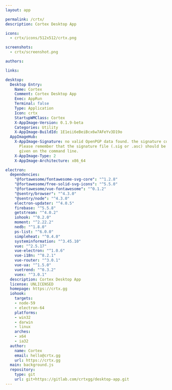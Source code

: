```yaml
---
layout: app

permalink: /crtx/
description: Cortex Desktop App

icons:
  - crtx/icons/512x512/crtx.png

screenshots:
  - crtx/screenshot.png

authors:

links:

desktop:
  Desktop Entry:
    Name: Cortex
    Comment: Cortex Desktop App
    Exec: AppRun
    Terminal: false
    Type: Application
    Icon: crtx
    StartupWMClass: Cortex
    X-AppImage-Version: 0.1.9-beta
    Categories: Utility
    X-AppImage-BuildId: 1E1eii6eBeiBcx6w7AFeYv3D19o
  AppImageHub:
    X-AppImage-Signature: no valid OpenPGP data found. the signature could not be verified.
      Please remember that the signature file (.sig or .asc) should be the first file
      given on the command line.
    X-AppImage-Type: 2
    X-AppImage-Architecture: x86_64

electron:
  dependencies:
    "@fortawesome/fontawesome-svg-core": "^1.2.8"
    "@fortawesome/free-solid-svg-icons": "^5.5.0"
    "@fortawesome/vue-fontawesome": "^0.1.2"
    "@sentry/browser": "^4.3.0"
    "@sentry/node": "^4.3.0"
    electron-updater: "^4.0.5"
    firebase: "^5.5.8"
    getstream: "^4.0.2"
    iohook: "^0.2.0"
    moment: "^2.22.2"
    nedb: "^1.8.0"
    ps-list: "^6.0.0"
    simpleheat: "^0.4.0"
    systeminformation: "^3.45.10"
    vue: "^2.5.17"
    vue-electron: "^1.0.6"
    vue-i18n: "^8.2.1"
    vue-router: "^3.0.1"
    vue-ua: "^1.5.0"
    vuetrend: "^0.3.2"
    vuex: "^3.0.1"
  description: Cortex Desktop App
  license: UNLICENSED
  homepage: https://crtx.gg
  iohook:
    targets:
    - node-59
    - electron-64
    platforms:
    - win32
    - darwin
    - linux
    arches:
    - x64
    - ia32
  author:
    name: Cortex
    email: hello@crtx.gg
    url: https://crtx.gg
  main: background.js
  repository:
    type: git
    url: git+https://gitlab.com/crtxgg/desktop-app.git
---
```

